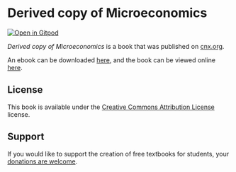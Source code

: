 # Derived copy of Microeconomics

[![Open in Gitpod](https://gitpod.io/button/open-in-gitpod.svg)](https://gitpod.io/from-referrer/)

_Derived copy of Microeconomics_ is a book that was published on [cnx.org](https://cnx.org/).

An ebook can be downloaded [here](https://github.com/cnx-user-books/cnxbook-derived-copy-of-microeconomics/releases/latest), and the book can be viewed online [here](https://github.com/cnx-user-books/cnxbook-derived-copy-of-microeconomics/releases/latest).

## License
This book is available under the [Creative Commons Attribution License](./LICENSE) license.

## Support
If you would like to support the creation of free textbooks for students, your [donations are welcome](https://riceconnect.rice.edu/donation/support-openstax-banner).
